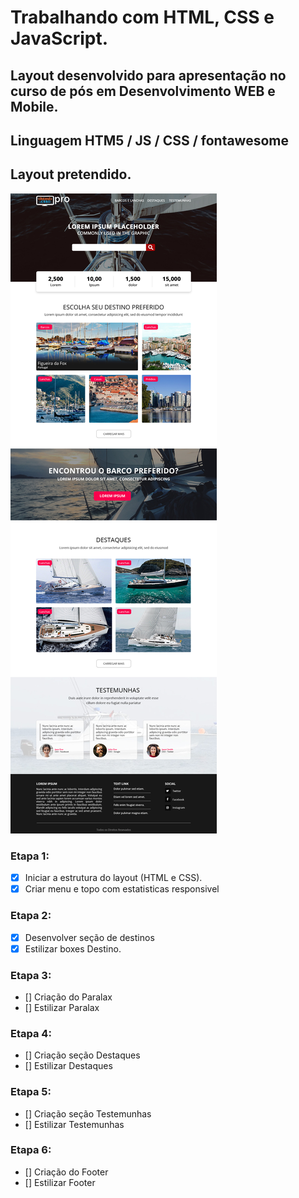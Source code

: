 # Trabalhando com HTML, CSS e JavaScript.

## Layout desenvolvido para apresentação no curso de pós em Desenvolvimento WEB e Mobile.
## Linguagem HTM5 / JS / CSS / fontawesome

## Layout pretendido.
![Layout](LAYOUT.jpg)

### Etapa 1:
- [x] Iniciar a estrutura do layout (HTML e CSS).
- [x] Criar menu e topo com estatisticas responsivel

### Etapa 2:
- [x] Desenvolver seção de destinos
- [x] Estilizar boxes Destino.

### Etapa 3:
- [] Criação do Paralax
- [] Estilizar Paralax

### Etapa 4:
- [] Criação seção Destaques
- [] Estilizar Destaques

### Etapa 5:
- [] Criação seção Testemunhas
- [] Estilizar Testemunhas

### Etapa 6:
- [] Criação do Footer
- [] Estilizar Footer

